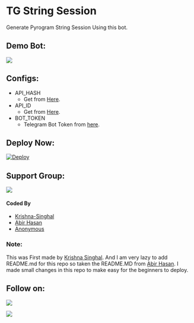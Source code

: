 # TG String Session
Generate Pyrogram String Session Using this bot.

## Demo Bot:
<a href="https://telegram.dog/string_session_Nsbot"><img src="https://img.shields.io/badge/Telegram-Bot-blue.svg?logo=telegram"></a>

## Configs:
- API_HASH
  - Get from [Here](https://my.telegram.org).
- API_ID
  - Get from [Here](https://my.telegram.org).
- BOT_TOKEN
  - Telegram Bot Token from [here](https://telegram.dog/BotFather).

## Deploy Now:
[![Deploy](https://www.herokucdn.com/deploy/button.svg)](https://heroku.com/deploy?template=https://github.com/aman706/thn_string_session_bot/tree/main)

## Support Group:
<a href="https://telegram.dog/Ns_Bot_supporters"><img src="https://img.shields.io/badge/Telegram-Join%20Telegram%20Group-blue.svg?logo=telegram"></a>

#### Coded By
- [Krishna-Singhal](https://github.com/Krishna-Singhal)
- [Abir Hasan](https://github.com/AbirHasan2005)
- [Anonymous](https://github.com/Ns-AnoNymouS)

### Note:
This was First made by [Krishna Singhal](https://github.com/Krishna-Singhal). And I am very lazy to add README.md for this repo so taken the README.MD from [Abir Hasan](https://github.com/AbirHasan2005). I made small changes in this repo to make easy for the beginners to deploy.

## Follow on:
<p align="left">
<a href="https://github.com/Prabhasha-p"><img src="https://img.shields.io/badge/GitHub-Follow%20on%20GitHub-inactive.svg?logo=github"></a>
</p>
<p align="left">
<a href="https://youtube.com/channel/UC9NnqJ63aSzv457iUMM06vQ"><img src="https://img.shields.io/badge/YouTube-Channel-red.svg?logo=youtube"></a>
</p>
